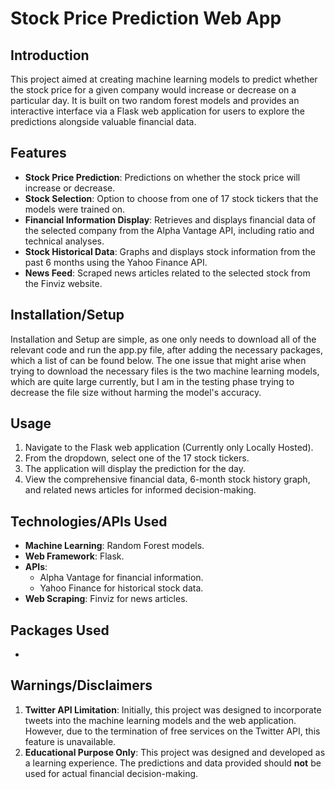 # Stock Price Prediction Web App

## Introduction

This project aimed at creating machine learning models to predict whether the stock price for a given company would increase or decrease on a particular day. It is built on two random forest models and provides an interactive interface via a Flask web application for users to explore the predictions alongside valuable financial data.

## Features

- **Stock Price Prediction**: Predictions on whether the stock price will increase or decrease.
- **Stock Selection**: Option to choose from one of 17 stock tickers that the models were trained on.
- **Financial Information Display**: Retrieves and displays financial data of the selected company from the Alpha Vantage API, including ratio and technical analyses.
- **Stock Historical Data**: Graphs and displays stock information from the past 6 months using the Yahoo Finance API.
- **News Feed**: Scraped news articles related to the selected stock from the Finviz website.

## Installation/Setup

Installation and Setup are simple, as one only needs to download all of the relevant code and run the app.py file, after adding the necessary packages, which a list of can be found below. The one issue that might arise when trying to download the necessary files is the two machine learning models, which are quite large currently, but I am in the testing phase trying to decrease the file size without harming the model's accuracy. 

## Usage

1. Navigate to the Flask web application (Currently only Locally Hosted).
2. From the dropdown, select one of the 17 stock tickers.
3. The application will display the prediction for the day.
4. View the comprehensive financial data, 6-month stock history graph, and related news articles for informed decision-making.

## Technologies/APIs Used

- **Machine Learning**: Random Forest models.
- **Web Framework**: Flask.
- **APIs**: 
  - Alpha Vantage for financial information.
  - Yahoo Finance for historical stock data.
- **Web Scraping**: Finviz for news articles.

## Packages Used

- 

## Warnings/Disclaimers

1. **Twitter API Limitation**: Initially, this project was designed to incorporate tweets into the machine learning models and the web application. However, due to the termination of free services on the Twitter API, this feature is unavailable.
2. **Educational Purpose Only**: This project was designed and developed as a learning experience. The predictions and data provided should **not** be used for actual financial decision-making.

